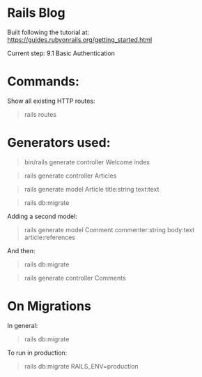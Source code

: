 # Rails Blog

Built following the tutorial at: https://guides.rubyonrails.org/getting_started.html

Current step: 9.1 Basic Authentication

# Commands:

Show all existing HTTP routes:

> rails routes

# Generators used:

> bin/rails generate controller Welcome index

> rails generate controller Articles

> rails generate model Article title:string text:text

> rails db:migrate

Adding a second model:

> rails generate model Comment commenter:string body:text article:references

And then:

> rails db:migrate

> rails generate controller Comments

# On Migrations

In general:

> rails db:migrate

To run in production:

> rails db:migrate RAILS_ENV=production


